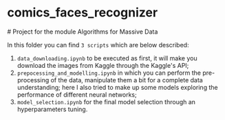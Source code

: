# comics_faces_recognizer
# Project for the module Algorithms for Massive Data

In this folder you can find ```3 scripts``` which are below described:
1. ```data_downloading.ipynb``` to be executed as first, it will make you download the images from Kaggle through the Kaggle's API;
2. ```prepocessing_and_modelling.ipynb``` in which you can perform the pre-processing of the data, manipulate them a bit for a complete data understanding; here I also tried to make up some models exploring the performance of different neural networks;
3. ```model_selection.ipynb``` for the final model selection through an hyperparameters tuning.
